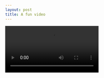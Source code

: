 ```yaml
---
layout: post
title: A fun video
---
```


<video src="{{site.url}}/assets/videos/like-an-animal.mp4" controls>
</video>